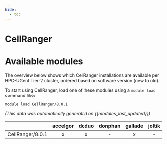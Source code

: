 ```yaml
---
hide:
  - toc
---
```


CellRanger
==========

# Available modules


The overview below shows which CellRanger installations are available per HPC-UGent Tier-2 cluster, ordered based on software version (new to old).

To start using CellRanger, load one of these modules using a `module load` command like:

```shell
module load CellRanger/8.0.1
```

*(This data was automatically generated on {{modules_last_updated}})*  

| |accelgor|doduo|donphan|gallade|joltik|shinx|
| :---: | :---: | :---: | :---: | :---: | :---: | :---: |
|CellRanger/8.0.1|x|x|-|x|-|x|
